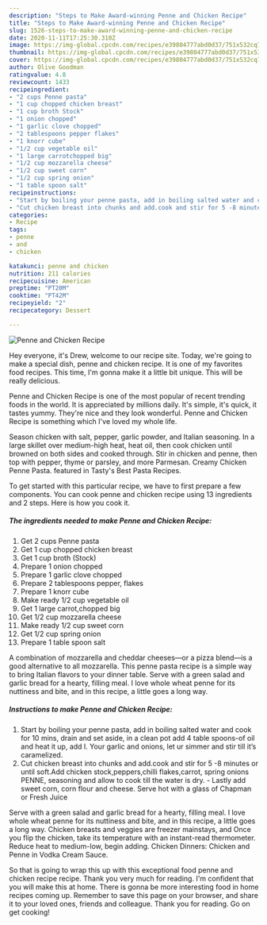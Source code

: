 ```yaml
---
description: "Steps to Make Award-winning Penne and Chicken Recipe"
title: "Steps to Make Award-winning Penne and Chicken Recipe"
slug: 1526-steps-to-make-award-winning-penne-and-chicken-recipe
date: 2020-11-11T17:25:30.310Z
image: https://img-global.cpcdn.com/recipes/e39804777abd0d37/751x532cq70/penne-and-chicken-recipe-recipe-main-photo.jpg
thumbnail: https://img-global.cpcdn.com/recipes/e39804777abd0d37/751x532cq70/penne-and-chicken-recipe-recipe-main-photo.jpg
cover: https://img-global.cpcdn.com/recipes/e39804777abd0d37/751x532cq70/penne-and-chicken-recipe-recipe-main-photo.jpg
author: Olive Goodman
ratingvalue: 4.8
reviewcount: 1433
recipeingredient:
- "2 cups Penne pasta"
- "1 cup chopped chicken breast"
- "1 cup broth Stock"
- "1 onion chopped"
- "1 garlic clove chopped"
- "2 tablespoons pepper flakes"
- "1 knorr cube"
- "1/2 cup vegetable oil"
- "1 large carrotchopped big"
- "1/2 cup mozzarella cheese"
- "1/2 cup sweet corn"
- "1/2 cup spring onion"
- "1 table spoon salt"
recipeinstructions:
- "Start by boiling your penne pasta, add in boiling salted water and cook for 10 mins, drain and set aside, in a clean pot add 4 table spoons-of oil and heat it up, add I. Your garlic and onions, let ur simmer and stir till it’s caramelized."
- "Cut chicken breast into chunks and add.cook and stir for 5 -8 minutes or until soft.Add chicken stock,peppers,chilli flakes,carrot, spring onions PENNE, seasoning and allow to cook till the water is dry. Lastly add sweet corn, corn flour and cheese. Serve hot with a glass of Chapman or Fresh Juice"
categories:
- Recipe
tags:
- penne
- and
- chicken

katakunci: penne and chicken 
nutrition: 211 calories
recipecuisine: American
preptime: "PT20M"
cooktime: "PT42M"
recipeyield: "2"
recipecategory: Dessert

---
```



![Penne and Chicken Recipe](https://img-global.cpcdn.com/recipes/e39804777abd0d37/751x532cq70/penne-and-chicken-recipe-recipe-main-photo.jpg)

Hey everyone, it's Drew, welcome to our recipe site. Today, we're going to make a special dish, penne and chicken recipe. It is one of my favorites food recipes. This time, I'm gonna make it a little bit unique. This will be really delicious.

Penne and Chicken Recipe is one of the most popular of recent trending foods in the world. It is appreciated by millions daily. It's simple, it's quick, it tastes yummy. They're nice and they look wonderful. Penne and Chicken Recipe is something which I've loved my whole life.

Season chicken with salt, pepper, garlic powder, and Italian seasoning. In a large skillet over medium-high heat, heat oil, then cook chicken until browned on both sides and cooked through. Stir in chicken and penne, then top with pepper, thyme or parsley, and more Parmesan. Creamy Chicken Penne Pasta. featured in Tasty&#39;s Best Pasta Recipes.


To get started with this particular recipe, we have to first prepare a few components. You can cook penne and chicken recipe using 13 ingredients and 2 steps. Here is how you cook it.

<!--inarticleads1-->

##### The ingredients needed to make Penne and Chicken Recipe:

1. Get 2 cups Penne pasta
1. Get 1 cup chopped chicken breast
1. Get 1 cup broth (Stock)
1. Prepare 1 onion chopped
1. Prepare 1 garlic clove chopped
1. Prepare 2 tablespoons pepper, flakes
1. Prepare 1 knorr cube
1. Make ready 1/2 cup vegetable oil
1. Get 1 large carrot,chopped big
1. Get 1/2 cup mozzarella cheese
1. Make ready 1/2 cup sweet corn
1. Get 1/2 cup spring onion
1. Prepare 1 table spoon salt


A combination of mozzarella and cheddar cheeses—or a pizza blend—is a good alternative to all mozzarella. This penne pasta recipe is a simple way to bring Italian flavors to your dinner table. Serve with a green salad and garlic bread for a hearty, filling meal. I love whole wheat penne for its nuttiness and bite, and in this recipe, a little goes a long way. 

<!--inarticleads2-->

##### Instructions to make Penne and Chicken Recipe:

1. Start by boiling your penne pasta, add in boiling salted water and cook for 10 mins, drain and set aside, in a clean pot add 4 table spoons-of oil and heat it up, add I. Your garlic and onions, let ur simmer and stir till it’s caramelized.
1. Cut chicken breast into chunks and add.cook and stir for 5 -8 minutes or until soft.Add chicken stock,peppers,chilli flakes,carrot, spring onions PENNE, seasoning and allow to cook till the water is dry. - Lastly add sweet corn, corn flour and cheese. Serve hot with a glass of Chapman or Fresh Juice


Serve with a green salad and garlic bread for a hearty, filling meal. I love whole wheat penne for its nuttiness and bite, and in this recipe, a little goes a long way. Chicken breasts and veggies are freezer mainstays, and Once you flip the chicken, take its temperature with an instant-read thermometer. Reduce heat to medium-low, begin adding. Chicken Dinners: Chicken and Penne in Vodka Cream Sauce. 

So that is going to wrap this up with this exceptional food penne and chicken recipe recipe. Thank you very much for reading. I'm confident that you will make this at home. There is gonna be more interesting food in home recipes coming up. Remember to save this page on your browser, and share it to your loved ones, friends and colleague. Thank you for reading. Go on get cooking!
